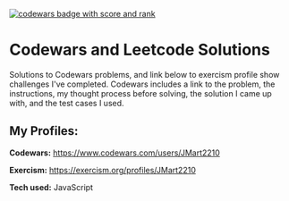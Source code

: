 <a href="https://www.codewars.com/users/JMart2210"><img src="https://www.codewars.com/users/JMart2210/badges/large" alt="codewars badge with score and rank"></a>

# Codewars and Leetcode Solutions
Solutions to Codewars problems, and link below to exercism profile show challenges I've completed. Codewars includes a link to the problem, the instructions, my thought process before solving, the solution I came up with, and the test cases I used.

## My Profiles: 

**Codewars:** https://www.codewars.com/users/JMart2210

**Exercism:** https://exercism.org/profiles/JMart2210

**Tech used:** JavaScript
